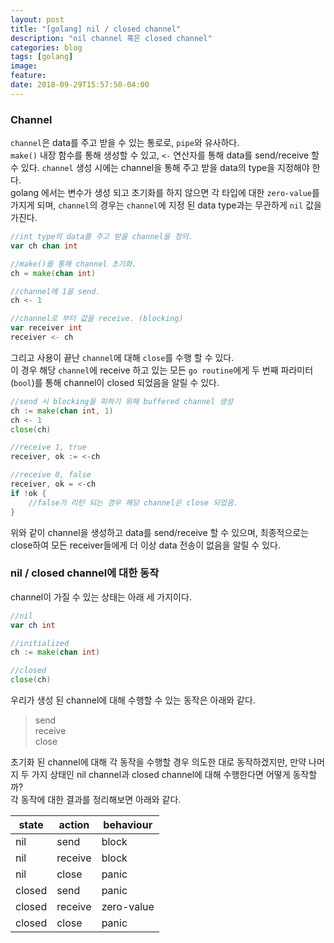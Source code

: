 ```yaml
---
layout: post
title: "[golang] nil / closed channel"
description: "nil channel 혹은 closed channel"
categories: blog
tags: [golang]
image:
feature:
date: 2018-09-29T15:57:50-04:00
---
```


### Channel
`channel`은 data를 주고 받을 수 있는 통로로, `pipe`와 유사하다.   
`make()` 내장 함수를 통해 생성할 수 있고, `<-` 연산자를 통해 data를 send/receive 할 수 있다. `channel` 생성 시에는 channel을 통해 주고 받을 data의 type을 지정해야 한다.  
golang 에서는 변수가 생성 되고 초기화를 하지 않으면 각 타입에 대한 `zero-value`를 가지게 되며, `channel`의 경우는 `channel`에 지정 된 data type과는 무관하게 `nil` 값을 가진다. 
```go
//int type의 data를 주고 받을 channel을 정의.
var ch chan int

//make()를 통해 channel 초기화.
ch = make(chan int)

//channel에 1을 send.
ch <- 1 

//channel로 부터 값을 receive. (blocking)
var receiver int
receiver <- ch 
```

그리고 사용이 끝난 `channel`에 대해 `close`를 수행 할 수 있다.  
이 경우 해당 `channel`에 receive 하고 있는 모든 `go routine`에게 두 번째 파라미터(`bool`)를 통해 channel이 closed 되었음을 알릴 수 있다.
```go
//send 시 blocking을 피하기 위해 buffered channel 생성
ch := make(chan int, 1)
ch <- 1
close(ch)

//receive 1, true
receiver, ok := <-ch 

//receive 0, false
receiver, ok = <-ch 
if !ok {
    //false가 리턴 되는 경우 해당 channel은 close 되었음.
}
```
위와 같이 channel을 생성하고 data를 send/receive 할 수 있으며, 최종적으로는 close하여 모든 receiver들에게 더 이상 data 전송이 없음을 알릴 수 있다.

### nil / closed channel에 대한 동작
channel이 가질 수 있는 상태는 아래 세 가지이다.
```go
//nil
var ch int

//initialized
ch := make(chan int)

//closed
close(ch)
```

우리가 생성 된 channel에 대해 수행할 수 있는 동작은 아래와 같다.
> send  
> receive  
> close

초기화 된 channel에 대해 각 동작을 수행할 경우 의도한 대로 동작하겠지만, 만약 나머지 두 가지 상태인 nil channel과 closed channel에 대해 수행한다면 어떻게 동작할까?  
각 동작에 대한 결과를 정리해보면 아래와 같다.

|state |action |behaviour  |
|------|-------|-----------|
|nil   |send   | block     |
|nil   |receive| block     |
|nil   |close  | panic     |
|closed|send   | panic     |
|closed|receive| zero-value|
|closed|close  | panic     |
